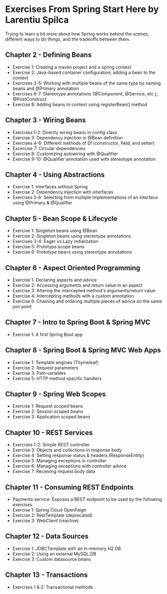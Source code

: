 # Exercises From Spring Start Here by Larentiu Spilca

Trying to learn a bit more about how Spring works behind the scenes, different ways to do things, and the tradeoffs between them.

## Chapter 2 - Defining Beans
- Exercise 1: Creating a maven project and a spring context
- Exercise 2: Java-based container configuration; adding a bean to the context
- Exercises 3-5: Working with multiple beans of the same type by naming beans and @Primary annotation
- Exercises 6-7: Stereotype annotations (@Component, @Service, etc.); @PostConstruct
- Exercise 8: Adding beans to context using registerBean() method

## Chapter 3 - Wiring Beans
- Exercises 1-2: Directly wiring beans in config class
- Exercise 3: Dependency injection in @Bean definition
- Exercises 4-6: Different methods of DI (constructor, field, and setter)
- Excercise 7: Circular dependencies
- Exercise 8: Customizing autowiring with @Qualifier 
- Exercise 9-10: @Qualifier annotation used with stereotype annotation

## Chapter 4 - Using Abstractions
- Exercise 1: Interfaces without Spring
- Exercise 2: Dependency injection with interfaces
- Exercises 5-6: Selecting from multiple implementations of an interface using @Primary & @Qualifier

## Chapter 5 - Bean Scope & Lifecycle
- Exercise 1: Singleton beans using @Bean
- Exercise 2: Singleton beans using stereotype annotations
- Exercises 3-4: Eager vs Lazy initialization
- Exercise 5: Prototype scope beans
- Exercise 6: Prototype beans using stereotype annotations

## Chapter 6 - Aspect Oriented Programming
- Exercise 1: Declaring aspects and advice
- Exercise 2: Accessing arguments and return value in an aspect
- Exercise 3: Altering the intercepted method's arguments/return value
- Exercise 4: Intercepting methods with a custom annotation
- Exercise 6: Chaining and ordering multiple pieces of advice on the same join point

## Chapter 7 - Intro to Spring Boot & Spring MVC
- Exercise 1: A first Spring Boot app

## Chapter 8 - Spring Boot & Spring MVC Web Apps
- Exercise 1: Template engines (Thymeleaf)
- Exercise 2: Request parameters
- Exercise 3: Path variables
- Exercise 5: HTTP method specific handlers

## Chapter 9 - Spring Web Scopes
- Exercise 1: Request scoped beans
- Exercise 2: Session scoped beans
- Exercise 3: Application scoped beans

## Chapter 10 - REST Services
- Exercises 1-2: Simple REST controller
- Exercise 3: Objects and collections in response body
- Exercise 4: Setting response status & headers (ResponseEntity)
- Exercise 5: Managing exceptions in controller
- Exercise 6: Managing exceptions with controller advice
- Exercise 7: Recieving request body data

## Chapter 11 - Consuming REST Endpoints
- Payments service: Exposes a REST endpoint to be used by the following exercises
- Exercise 1: Spring Cloud OpenFeign
- Exercise 2: RestTemplate (deprecated)
- Exercise 3: WebClient (reactive)

## Chapter 12 - Data Sources
- Exercise 1: JDBCTemplate with an in-memory H2 DB
- Exercise 2: Using an external MySQL DB
- Exercise 3: Custom datasource beans

## Chapter 13 - Transactions
- Exercises 1 & 2: Transactional methods

